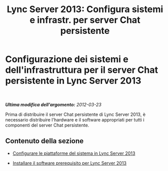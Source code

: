 ﻿---
title: "Lync Server 2013: Configura sistemi e infrastr. per server Chat persistente"
TOCTitle: Configurazione dei sistemi e dell'infrastruttura per il server Chat persistente
ms:assetid: d433d056-988d-40f1-9521-5f3e7316756f
ms:mtpsurl: https://technet.microsoft.com/it-it/library/JJ205290(v=OCS.15)
ms:contentKeyID: 49302077
ms.date: 08/24/2015
mtps_version: v=OCS.15
ms.translationtype: HT
---

# Configurazione dei sistemi e dell'infrastruttura per il server Chat persistente in Lync Server 2013

 

_**Ultima modifica dell'argomento:** 2012-03-23_

Prima di distribuire il server Chat persistente di Lync Server 2013, è necessario distribuire l'hardware e il software appropriati per tutti i componenti del server Chat persistente.

## Contenuto della sezione

  - [Configurare le piattaforme del sistema in Lync Server 2013](lync-server-2013-set-up-system-platforms.md)

  - [Installare il software prerequisito per Lync Server 2013](lync-server-2013-install-lync-server-2013-prerequisite-software.md)

